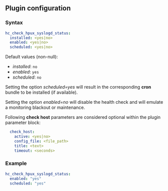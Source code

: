 ## Plugin configuration

### Syntax

```yaml
hc_check_hpux_syslogd_status:
  installed: <yes|no>    
  enabled: <yes|no>
  scheduled: <yes|no>
```

Default values (non-null):
* *installed*: `no`
* *enabled*: `yes`
* *scheduled*: `no`

Setting the option *scheduled=yes* will result in the corresponding **cron** bundle to be installed (if available).

Setting the option *enabled=no* will disable the health check and will emulate a monitoring blackout or maintenance.

Following **check host** parameters are considered optional within the plugin parameter block:

```yaml
  check_host:
    active: <yes|no>
    config_file: <file_path>
    title: <text>
    timeout: <seconds>
```

### Example

```yaml
hc_check_hpux_syslogd_status:
  enabled: "yes"
  scheduled: "yes"
```
